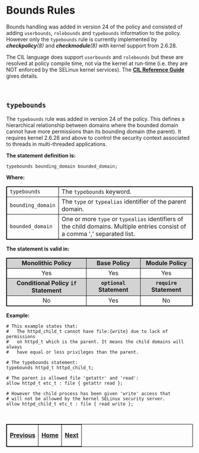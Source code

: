 # Bounds Rules

Bounds handling was added in version 24 of the policy and consisted of
adding `userbounds`, `rolebounds` and `typebounds` information to the
policy. However only the `typebounds` rule is currently implemented by
***checkpolicy**(8)* and ***checkmodule**(8)* with kernel support from
2.6.28.

The CIL language does support `userbounds` and `rolebounds` but these are
resolved at policy compile time, not via the kernel at run-time (i.e. they are
NOT enforced by the SELinux kernel services). The
[**CIL Reference Guide**](notebook-examples/selinux-policy/cil/CIL_Reference_Guide.pdf)
gives details.

<br>

## `typebounds`

The `typebounds` rule was added in version 24 of the policy. This
defines a hierarchical relationship between domains where the bounded
domain cannot have more permissions than its bounding domain (the
parent). It requires kernel 2.6.28 and above to control the security
context associated to threads in multi-threaded applications.

**The statement definition is:**

`typebounds bounding_domain bounded_domain;`

**Where:**

<table>
<tbody>
<tr>
<td><code>typebounds</code></td>
<td>The <code>typebounds</code> keyword.</td>
</tr>
<tr>
<td><code>bounding_domain</code></td>
<td>The <code>type</code> or <code>typealias</code> identifier of the parent domain.</td>
</tr>
<tr>
<td><code>bounded_domain</code></td>
<td>One or more <code>type</code> or <code>typealias</code> identifiers of the child domains. Multiple entries consist of a comma ',' separated list.</td>
</tr>
</tbody>
</table>

**The statement is valid in:**

<table style="text-align:center">
<tbody>
<tr style="background-color:#D3D3D3;">
<td><strong>Monolithic Policy</strong></td>
<td><strong>Base Policy</strong></td>
<td><strong>Module Policy</strong></td>
</tr>
<tr>
<td>Yes</td>
<td>Yes</td>
<td>Yes</td>
</tr>
<tr style="background-color:#D3D3D3;">
<td><strong>Conditional Policy <code>if</code> Statement</strong></td>
<td><strong><code>optional</code> Statement</strong></td>
<td><strong><code>require</code> Statement</strong></td>
</tr>
<tr>
<td>No</td>
<td>Yes</td>
<td>No</td>
</tr>
</tbody>
</table>

**Example:**

```
# This example states that:
#   The httpd_child_t cannot have file:{write} due to lack of permissions
#   on httpd_t which is the parent. It means the child domains will always
#   have equal or less privileges than the parent.

# The typebounds statement:
typebounds httpd_t httpd_child_t;

# The parent is allowed file 'getattr' and 'read':
allow httpd_t etc_t : file { getattr read };

# However the child process has been given 'write' access that
# will not be allowed by the kernel SELinux security server.
allow httpd_child_t etc_t : file { read write };
```

<br>

<!-- %CUTHERE% -->

<table>
<tbody>
<td><center>
<p><a href="type_statements.md#type-statements" title="Type Statements"> <strong>Previous</strong></a></p>
</center></td>
<td><center>
<p><a href="README.md#the-selinux-notebook" title="The SELinux Notebook"> <strong>Home</strong></a></p>
</center></td>
<td><center>
<p><a href="avc_rules.md#access-vector-rules" title="Access Vector Rules"> <strong>Next</strong></a></p>
</center></td>
</tbody>
</table>

<head>
    <style>table { border-collapse: collapse; }
    table, td, th { border: 1px solid black; }
    </style>
</head>
